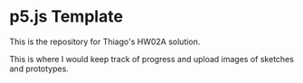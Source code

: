 # p5.js Template

This is the repository for Thiago's HW02A solution.

This is where I would keep track of progress and upload images of sketches and prototypes.
